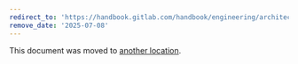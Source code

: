 ```yaml
---
redirect_to: 'https://handbook.gitlab.com/handbook/engineering/architecture/design-documents/ai_context_management/decisions/001_policy_on_the_client/'
remove_date: '2025-07-08'
---
```


This document was moved to [another location](https://handbook.gitlab.com/handbook/engineering/architecture/design-documents/ai_context_management/decisions/001_policy_on_the_client/).

<!-- This redirect file can be deleted after <2025-07-08>. -->
<!-- Redirects that point to other docs in the same project expire in three months. -->
<!-- Redirects that point to docs in a different project or site (for example, link is not relative and starts with `https:`) expire in one year. -->
<!-- Before deletion, see: https://docs.gitlab.com/ee/development/documentation/redirects.html -->
